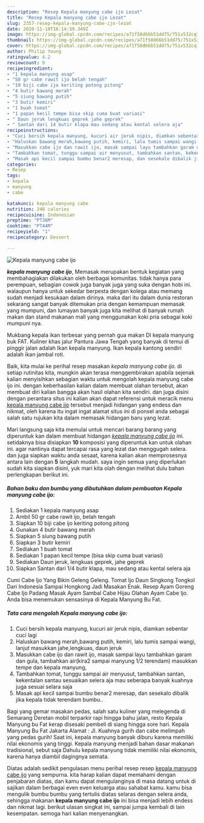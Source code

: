 ```yaml
---
description: "Resep Kepala manyung cabe ijo Lezat"
title: "Resep Kepala manyung cabe ijo Lezat"
slug: 2357-resep-kepala-manyung-cabe-ijo-lezat
date: 2020-11-10T16:14:59.349Z
image: https://img-global.cpcdn.com/recipes/a71f58d66b51dd75/751x532cq70/kepala-manyung-cabe-ijo-foto-resep-utama.jpg
thumbnail: https://img-global.cpcdn.com/recipes/a71f58d66b51dd75/751x532cq70/kepala-manyung-cabe-ijo-foto-resep-utama.jpg
cover: https://img-global.cpcdn.com/recipes/a71f58d66b51dd75/751x532cq70/kepala-manyung-cabe-ijo-foto-resep-utama.jpg
author: Philip Young
ratingvalue: 4.2
reviewcount: 9
recipeingredient:
- "1 kepala manyung asap"
- "50 gr cabe rawit ijo belah tengah"
- "10 biji cabe ijo keriting potong pitong"
- "4 butir bawang merah"
- "5 siung bawang putih"
- "3 butir kemiri"
- "1 buah tomat"
- "1 papan kecil tempe bisa skip cuma buat variasi"
- " Daun jeruk lengkuas geprek jahe geprek"
- " Santan dari 14 butir klapa mau sedang atau kental selera aja"
recipeinstructions:
- "Cuci bersih kepala manyung, kucuri air jeruk nipis, diamkan sebentar cuci lagi"
- "Haluskan bawang merah,bawang putih, kemiri, lalu tumis sampai wangi, lanjut masukkan jahe,lengkuas, daun jeruk"
- "Masukkan cabe ijo dan rawit ijo, masak sampai layu tambahkan garam dan gula, tambahkan air(kira2 sampai manyung 1/2 terendam) masukkan tempe dan kepala manyung,"
- "Tambahkan tomat, tunggu sampai air menyusut, tambahkan santan, kekentalan santau sesuaikan selera aja mau seberapa banyak kuahnya juga sesuai selara saja"
- "Masak api kecil sampai bumbu benar2 meresap, dan sesekalo dibalik jika kepala tidak terendam bumbu.."
categories:
- Resep
tags:
- kepala
- manyung
- cabe

katakunci: kepala manyung cabe 
nutrition: 248 calories
recipecuisine: Indonesian
preptime: "PT36M"
cooktime: "PT44M"
recipeyield: "1"
recipecategory: Dessert

---
```



![Kepala manyung cabe ijo](https://img-global.cpcdn.com/recipes/a71f58d66b51dd75/751x532cq70/kepala-manyung-cabe-ijo-foto-resep-utama.jpg)

<b><i>kepala manyung cabe ijo</i></b>, Memasak merupakan bentuk kegiatan yang membahagiakan dilakukan oleh berbagai komunitas. tidak hanya para perempuan, sebagian cowok juga banyak juga yang suka dengan hobi ini. walaupun hanya untuk sekedar berpesta dengan kolega atau memang sudah menjadi kesukaan dalam dirinya. maka dari itu dalam dunia restoran sekarang sangat banyak ditemukan pria dengan kemampuan memasak yang mumpuni, dan lumayan banyak juga kita melihat di banyak rumah makan dan stand makanan mall yang menggunakan koki pria sebagai koki mumpuni nya.

Mukbang kepala ikan terbesar yang pernah gua makan DI kepala manyung buk FAT. Kuliner khas jalur Pantura Jawa Tengah yang banyak di temui di pinggir jalan adalah Ikan kepala manyung. Ikan kepala kantong sendiri adalah ikan jambal roti.

Baik, kita mulai ke perihal resep masakan <i>kepala manyung cabe ijo</i>. di setiap rutinitas kita, mungkin akan terasa menggembirakan apabila sejenak kalian menyisihkan sebagian waktu untuk mengolah kepala manyung cabe ijo ini. dengan keberhasilan kalian dalam membuat olahan tersebut, akan membuat diri kalian bangga akan hasil olahan kita sendiri. dan juga disini dengan perantara situs ini kalian akan dapat referensi untuk meracik menu <u>kepala manyung cabe ijo</u> tersebut menjadi hidangan yang endess dan nikmat, oleh karena itu ingat ingat alamat situs ini di ponsel anda sebagai salah satu rujukan kita dalam memasak hidangan baru yang lezat.


Mari langsung saja kita memulai untuk mencari barang barang yang diperuntuk kan dalam membuat hidangan <u><i>kepala manyung cabe ijo</i></u> ini. setidaknya bisa disiapkan <b>10</b> komposisi yang diperuntuk kan untuk olahan ini. agar nantinya dapat tercapai rasa yang lezat dan menggugah selera. dan juga siapkan waktu anda sesaat, karena kalian akan memprosesnya antara lain dengan <b>5</b> langkah mudah. saya ingin semua yang diperlukan sudah kita siapkan disini, yuk mari kita olah dengan melihat dulu bahan perlengkapan berikut ini.

<!--inarticleads1-->

##### Bahan baku dan bumbu yang dibutuhkan dalam pembuatan Kepala manyung cabe ijo:

1. Sediakan 1 kepala manyung asap
1. Ambil 50 gr cabe rawit ijo, belah tengah
1. Siapkan 10 biji cabe ijo keriting potong pitong
1. Gunakan 4 butir bawang merah
1. Siapkan 5 siung bawang putih
1. Siapkan 3 butir kemiri
1. Sediakan 1 buah tomat
1. Sediakan 1 papan kecil tempe (bisa skip cuma buat variasi)
1. Sediakan  Daun jeruk, lengkuas geprek, jahe geprek
1. Siapkan  Santan dari 1/4 butir klapa, mau sedang atau kental selera aja


Cumi Cabe Ijo Yang Bikin Geleng Geleng. Tomat Ijo Daun Singkong Tongkol Dari Indonesia Sampai Hongkong Jadi Masakan Enak. Resep Ayam Goreng Cabe Ijo Padang Masak Ayam Sambal Cabe Hijau Olahan Ayam Cabe Ijo. Anda bisa menemukan sensasinya di Kepala Manyung Bu Fat. 

<!--inarticleads2-->

##### Tata cara mengolah Kepala manyung cabe ijo:

1. Cuci bersih kepala manyung, kucuri air jeruk nipis, diamkan sebentar cuci lagi
1. Haluskan bawang merah,bawang putih, kemiri, lalu tumis sampai wangi, lanjut masukkan jahe,lengkuas, daun jeruk
1. Masukkan cabe ijo dan rawit ijo, masak sampai layu tambahkan garam dan gula, tambahkan air(kira2 sampai manyung 1/2 terendam) masukkan tempe dan kepala manyung,
1. Tambahkan tomat, tunggu sampai air menyusut, tambahkan santan, kekentalan santau sesuaikan selera aja mau seberapa banyak kuahnya juga sesuai selara saja
1. Masak api kecil sampai bumbu benar2 meresap, dan sesekalo dibalik jika kepala tidak terendam bumbu..


Bagi yang gemar masakan pedas, salah satu kuliner yang melegenda di Semarang Deretan mobil terparkir rapi hingga bahu jalan, resto Kepala Manyung bu Fat kerap disesaki pembeli di siang hingga sore hari. Kepala Manyung Bu Fat Jakarta Alamat : Jl. Kuahnya gurih dan cabe melimpah yang pedas gurih! Saat ini, kepala manyung banyak diburu karena memiliki nilai ekonomis yang tinggi. Kepala manyung menjadi bahan dasar makanan tradisional, sebut saja Dahulu kepala manyung tidak memiliki nilai ekonomis, karena hanya diambil dagingnya semata. 

Diatas adalah sedikit pengulasan menu perihal resep resep <u>kepala manyung cabe ijo</u> yang sempurna. kita harap kalian dapat memahami dengan penjabaran diatas, dan kamu dapat mengulanginya di masa datang untuk di sajikan dalam berbagai even even keluarga atau sahabat kamu. kamu bisa mengulik bumbu bumbu yang tertulis diatas selaras dengan selera anda, sehingga makanan <b>kepala manyung cabe ijo</b> ini bisa menjadi lebih endess dan nikmat lagi. berikut ulasan singkat ini, sampai jumpa kembali di lain kesempatan. semoga hari kalian menyenangkan.
